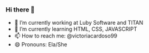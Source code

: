 ### Hi there 👋

- 🔭 I’m currently working at Luby Software and TITAN
- 🌱 I’m currently learning HTML, CSS, JAVASCRIPT
- 📫 How to reach me: @victoriacardoso99
- 😄 Pronouns: Ela/She
